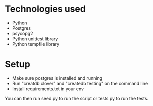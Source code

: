 Technologies used
=================

* Python
* Postgres
* psycopg2
* Python unittest library
* Python tempfile library


Setup
=====

* Make sure postgres is installed and running
* Run "creatdb clover" and "createdb testing" on the command line
* Install requirements.txt in your env

You can then run seed.py to run the script or tests.py to run the tests.